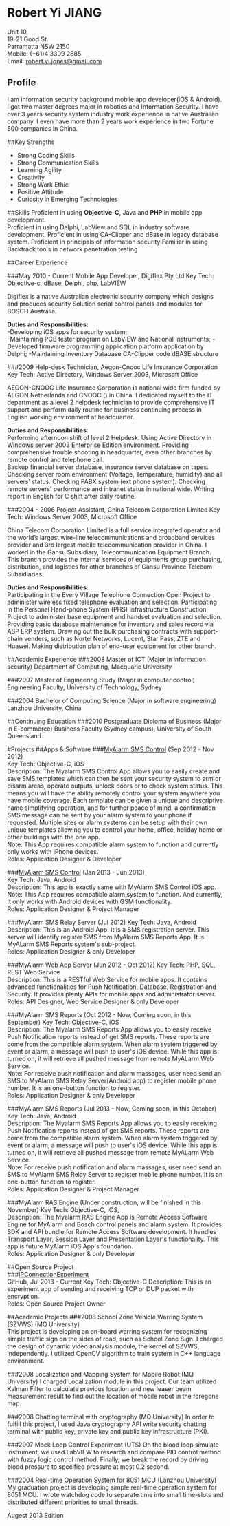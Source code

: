 # Robert Yi JIANG

Unit 10  
19-21 Good St.  
Parramatta NSW 2150  
Mobile: (+61)4 3309 2885  
Email: robert.yi.jones@gmail.com


## Profile
I am information security background mobile app developer(iOS & Android). I got two master degrees major in robotics and Information Security. I have over 3 years security system industry work experience in native Australian company. I even have more than 2 years work experience in two Fortune 500 companies in China.
 
##Key Strengths
- Strong Coding Skills
- Strong Communication Skills
- Learning Agility  
- Creativity  
- Strong Work Ethic
- Positive Attitude
- Curiosity in Emerging Technologies
 
##Skills
Proficient in using **Objective-C**, Java and **PHP** in mobile app development.  
Proficient in using Delphi, LabView and SQL in industry software development.
Proficient in using CA-Clipper and dBase in legacy database system.
Proficient in principals of information security 
Familiar in using Backtrack tools in network penetration testing
 
##Career Experience

###May 2010 - Current   Mobile App Developer, Digiflex Pty Ltd
Key Tech: Objective-c, dBase, Delphi, php, LabVIEW

Digiflex is a native Australian electronic security company which designs and produces security Solution serial control panels and modules for BOSCH Australia.

**Duties and Responsibilities:**  
-Developing iOS apps for security system;   
-Maintaining PCB tester program on LabVIEW and National Instruments;    -Developed firmware programming application platform application by Delphi;    -Maintaining Inventory Database CA-Clipper code dBASE structure  

###2009 Help-desk Technician, Aegon-Cnooc Life Insurance Corporation
Key Tech: Active Directory, Windows Server 2003, Microsoft Office

AEGON-CNOOC Life Insurance Corporation is national wide firm funded by AEGON Netherlands and CNOOC () in China. I dedicated myself to the IT department as a level 2 helpdesk technician to provide comprehensive IT support and perform daily routine for business continuing process in English working environment at headquarter.
 
**Duties and Responsibilities:**  
Performing afternoon shift of level 2 Helpdesk.
Using Active Directory in Windows server 2003 Enterprise Edition environment.
Providing comprehensive trouble shooting in headquarter, even other branches by remote control and telephone call.   
Backup financial server database, insurance server database on tapes.
Checking server room environment (Voltage, Temperature, humidity) and all servers’ status. Checking PABX system (ext phone system).
Checking remote servers’ performance and intranet status in national wide.
Writing report in English for C shift after daily routine.
 
###2004 - 2006 Project Assistant, China Telecom Corporation Limited
Key Tech: Windows Server 2003, Microsoft Office

China Telecom Corporation Limited is a full service integrated operator and the world’s largest wire-line telecommunications and broadband services provider and 3rd largest mobile telecommunication provider in China. I worked in the Gansu Subsidiary, Telecommunication Equipment Branch. This branch provides the internal services of equipments group purchasing, distribution, and logistics for other branches of Gansu Province Telecom Subsidiaries.
 
**Duties and Responsibilities:**  
Participating in the Every Village Telephone Connection Open Project to administer wireless fixed telephone evaluation and selection.
Participating in the Personal Hand-phone System (PHS) Infrastructure Construction Project to administer base equipment and handset evaluation and selection.
Providing basic database maintenance for inventory and sales record via ASP ERP system.
Drawing out the bulk purchasing contracts with support-chain venders, such as Nortel Networks, Lucent, Star Pass, ZTE and Huawei.
Making distribution plan of end-user equipment for other branch.
 
##Academic Experience
###2008  Master of ICT (Major in information security)
Department of Computing, Macquarie University
 
###2007  Master of Engineering Study (Major in computer control)
Engineering Faculty, University of Technology, Sydney
 
###2004  Bachelor of Computing Science (Major in software engineering)
Lanzhou University, China
 
##Continuing Education
###2010 Postgraduate Diploma of Business (Major in E-commerce)
Business Faculty (Sydney campus), University of South Queensland

#Projects
##Apps & Software
###[MyAlarm SMS Control](https://itunes.apple.com/au/app/myalarm-sms-control/id585238523?mt=8) (Sep 2012 - Nov 2012)  
Key Tech: Objective-C, iOS   
Description: The Myalarm SMS Control App allows you to easily create and save SMS templates which can then be sent your security system to arm or disarm areas, operate outputs, unlock doors or to check system status. This means you will have the ability remotely control your system anywhere you have mobile coverage. Each template can be given a unique and descriptive name simplifying operation, and for further peace of mind, a confirmation SMS message can be sent by your alarm system to your phone if requested. Multiple sites or alarm systems can be setup with their own unique templates allowing you to control your home, office, holiday home or other buildings with the one app.  
Note: This App requires compatible alarm system to function and currently only works with iPhone devices.  
Roles: Application Designer & Developer

###[MyAlarm SMS Control](HTTPS://PLAY.GOOGLE.COM/STORE/APPS/DEVELOPER?ID=MYALARM+PTY+LTD) (Jan 2013 - Jun 2013)  
Key Tech: Java, Android  
Description: This app is exactly same with MyAlarm SMS Control iOS app.  
Note: This App requires compatible alarm system to function. And currently, It 
only works with Android devices with GSM functionality.  
Roles: Application Designer & Project Manager    

###MyAlarm SMS Relay Server (Jul 2012)
Key Tech: Java, Android      
Description: This is an Android App. It is a SMS registration server. This server will identify register SMS from MyAlarm SMS Reports App. It is MyALarm SMS Reports system's sub-project.  
Roles: Application Designer & only Developer  

###MyAlarm Web App Server (Jun 2012 - Oct 2012)
Key Tech: PHP, SQL, REST Web Service      
Description: This is a RESTful Web Service for mobile apps. It contains advanced functionalities for Push Notification, Database, Registration and Security. It provides plenty APIs for mobile apps and administrator server.  
Roles:  API Designer, Web Service Designer & only Developer  

###MyAlarm SMS Reports (Oct 2012 - Now, Coming soon, in this September)
Key Tech: Objective-C, iOS    
Description: The Myalarm SMS Reports App allows you to easily receive Push Notification reports instead of get SMS reports. These reports are come from the compatible alarm system. When alarm system triggered by event or alarm, a message will push to user's iOS device. While this app is turned on, it will retrieve all pushed message from remote MyALarm Web Service.  
Note: For receive push notification and alarm massages, user need send an SMS to MyAlarm SMS Relay Server(Android app) to register mobile phone number. It is an one-button function to register.  
Roles: Application Designer & only Developer  

###MyAlarm SMS Reports (Jul 2013 - Now, Coming soon, in this October)
Key Tech: Java, Android      
Description: The Myalarm SMS Reports App allows you to easily receiving Push Notification reports instead of get SMS reports. These reports are come from the compatible alarm system. When alarm system triggered by event or alarm, a message will push to user's iOS device. While this app is turned on, it will retrieve all pushed message from remote MyALarm Web Service.  
Note: For receive push notification and alarm massages, user need send an SMS to MyAlarm SMS Relay Server to register mobile phone number. It is an one-button function to register.  
Roles: Application Designer & Project Manager  

###MyAlarm RAS Engine (Under construction, will be finished in this November)
Key Tech: Objective-C, iOS,   
Description: The Myalarm RAS Engine App is Remote Access Software Engine for MyAlarm and Bosch control panels and alarm system. It provides SDK and API bundle for Remote Access Software development. It handles Transport Layer, Session Layer and Presentation Layer's functionality. This app is future MyAlarm iOS App's foundation.  
Roles: Application Designer & only Developer  

##Open Source Project  
###[IPConnectionExperiment](https://github.com/robert-yi-jones/IPConnectionExperiment)  
GitHub, Jul 2013 - Current
Key Tech: Objective-C
Description: This is an experiment app of sending and receiving TCP or DUP packet with encryption.   
Roles: Open Source Project Owner

 
##Academic Projects
###2008 School Zone Vehicle Warring System (SZVWS) (MQ University)  
This project is developing an on-board warring system for recognizing simple traffic sign on the sides of road, such as School Zone Sign.  I charged the design of dynamic video analysis module, the kernel of SZVWS, independently. I utilized OpenCV algorithm to train system in C++ language environment. 
 
###2008 Localization and Mapping System for Mobile Robot (MQ University)
I charged Localization module in this project. Our team utilized Kalman Filter to calculate previous location and new leaser beam measurement result to find out the location of mobile robot in the foregone map. 
 
###2008 Chatting terminal with cryptography (MQ University)
In order to fulfill this project, I used Java cryptography API write security chatting terminal with public key, private key and public key infrastructure (PKI).
 
###2007 Mock Loop Control Experiment (UTS)
On the blood loop simulate instrument, we used LabVIEW to research and compare PID control method with fuzzy logic control method.  Finally, we break the record by driving blood pressure to specified pressure at most 0.2 second. 
 
###2004 Real-time Operation System for 8051 MCU (Lanzhou University)
My graduation project is developing simple real-time operation system for 8051 MCU. I wrote watchdog code to separate time into small time-slots and distributed different priorities to small threads. 


Augest 2013 Edition
 
 
 
 
